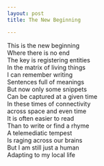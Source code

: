 ```yaml
---
layout: post
title: The New Beginning

---
```

This is the new beginning  
Where there is no end  
The key is registering entities  
In the matrix of living things  
I can remember writing  
Sentences full of meanings  
But now only some snippets  
Can be captured at a given time  
In these times of connectivity  
across space and even time  
It is often easier to read  
Than to write or find a rhyme  
A telemediatic tempest  
Is raging across our brains  
But I am still just a human  
Adapting to my local life  
